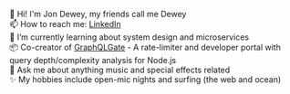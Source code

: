

<!--
**donjewey/donjewey** is a ✨ _special_ ✨ repository because its `README.md` (this file) appears on your GitHub profile.

Here are some ideas to get you started:

- 🔭 I’m currently working on ...
- 🌱 I’m currently learning about system design and microservices
- 👯 I’m looking to collaborate on ...
- 💬 Ask me about ...
- ⚡ Fun fact: ...
-->

👋  Hi! I'm Jon Dewey, my friends call me Dewey  
📫  How to reach me: [LinkedIn](https://linkedin.com/in/jonddewey)  
🌱  I’m currently learning about system design and microservices  
📦  Co-creator of [GraphQLGate](https://github.com/orgs/oslabs-beta/teams/graph-beaver/repositories) - A rate-limiter and developer portal with query           depth/complexity analysis for Node.js  
💬  Ask me about anything music and special effects related  
✨  My hobbies include open-mic nights and surfing (the web and ocean)  
